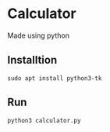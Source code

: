 <h1>Calculator</h1>
<p>Made using python</p>

<h2>Installtion</h2>
<code>sudo apt install python3-tk</code>

<h2>Run</h2>
<code>python3 calculator.py</code>
